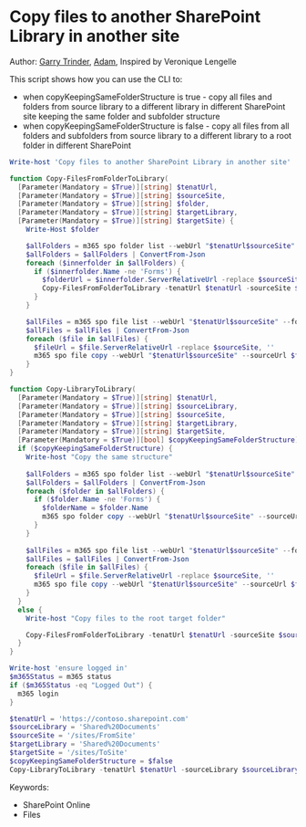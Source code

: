 # Copy files to another SharePoint Library in another site

Author: [Garry Trinder](https://github.com/garrytrinder), [Adam](https://github.com/Adam-it), Inspired by Veronique Lengelle

This script shows how you can use the CLI to:
- when copyKeepingSameFolderStructure is true - copy all files and folders from source library to a different library in different SharePoint site keeping the same folder and subfolder structure
- when copyKeepingSameFolderStructure is false - copy all files from all folders and subfolders from source library to a different library to a root folder in different SharePoint

```powershell tab="PowerShell"
Write-host 'Copy files to another SharePoint Library in another site'

function Copy-FilesFromFolderToLibrary(
  [Parameter(Mandatory = $True)][string] $tenatUrl,
  [Parameter(Mandatory = $True)][string] $sourceSite,
  [Parameter(Mandatory = $True)][string] $folder,
  [Parameter(Mandatory = $True)][string] $targetLibrary,
  [Parameter(Mandatory = $True)][string] $targetSite) {
    Write-Host $folder

    $allFolders = m365 spo folder list --webUrl "$tenatUrl$sourceSite" --parentFolderUrl $folder --output 'json'
    $allFolders = $allFolders | ConvertFrom-Json
    foreach ($innerfolder in $allFolders) {
      if ($innerfolder.Name -ne 'Forms') {
        $folderUrl = $innerfolder.ServerRelativeUrl -replace $sourceSite, ''
        Copy-FilesFromFolderToLibrary -tenatUrl $tenatUrl -sourceSite $sourceSite -folder $folderUrl -targetLibrary $targetLibrary -targetSite $targetSite
      }
    }

    $allFiles = m365 spo file list --webUrl "$tenatUrl$sourceSite" --folder $folder.substring(1) --output 'json'
    $allFiles = $allFiles | ConvertFrom-Json
    foreach ($file in $allFiles) {
      $fileUrl = $file.ServerRelativeUrl -replace $sourceSite, ''
      m365 spo file copy --webUrl "$tenatUrl$sourceSite" --sourceUrl $fileUrl --targetUrl "$targetSite/$targetLibrary" --allowSchemaMismatch
    }
}

function Copy-LibraryToLibrary(
  [Parameter(Mandatory = $True)][string] $tenatUrl,
  [Parameter(Mandatory = $True)][string] $sourceLibrary,
  [Parameter(Mandatory = $True)][string] $sourceSite,
  [Parameter(Mandatory = $True)][string] $targetLibrary,
  [Parameter(Mandatory = $True)][string] $targetSite,
  [Parameter(Mandatory = $True)][bool] $copyKeepingSameFolderStructure) {
  if ($copyKeepingSameFolderStructure) {
    Write-host "Copy the same structure"
    
    $allFolders = m365 spo folder list --webUrl "$tenatUrl$sourceSite" --parentFolderUrl "/$sourceLibrary" --output 'json'
    $allFolders = $allFolders | ConvertFrom-Json
    foreach ($folder in $allFolders) {
      if ($folder.Name -ne 'Forms') {
        $folderName = $folder.Name
        m365 spo folder copy --webUrl "$tenatUrl$sourceSite" --sourceUrl "/$sourceLibrary/$folderName" --targetUrl "$targetSite/$targetLibrary" --allowSchemaMismatch
      }
    }
    
    $allFiles = m365 spo file list --webUrl "$tenatUrl$sourceSite" --folder $sourceLibrary --output 'json'
    $allFiles = $allFiles | ConvertFrom-Json
    foreach ($file in $allFiles) {
      $fileUrl = $file.ServerRelativeUrl -replace $sourceSite, ''
      m365 spo file copy --webUrl "$tenatUrl$sourceSite" --sourceUrl $fileUrl --targetUrl "$targetSite/$targetLibrary" --allowSchemaMismatch
    }
  }
  else {
    Write-host "Copy files to the root target folder"

    Copy-FilesFromFolderToLibrary -tenatUrl $tenatUrl -sourceSite $sourceSite -folder "/$sourceLibrary" -targetLibrary $targetLibrary -targetSite $targetSite
  }
}

Write-host 'ensure logged in'
$m365Status = m365 status
if ($m365Status -eq "Logged Out") {
  m365 login
}

$tenatUrl = 'https://contoso.sharepoint.com'
$sourceLibrary = 'Shared%20Documents'
$sourceSite = '/sites/FromSite'
$targetLibrary = 'Shared%20Documents'
$targetSite = '/sites/ToSite'
$copyKeepingSameFolderStructure = $false
Copy-LibraryToLibrary -tenatUrl $tenatUrl -sourceLibrary $sourceLibrary -sourceSite $sourceSite -targetLibrary $targetLibrary -targetSite $targetSite -copyKeepingSameFolderStructure $copyKeepingSameFolderStructure
```

Keywords:

- SharePoint Online
- Files